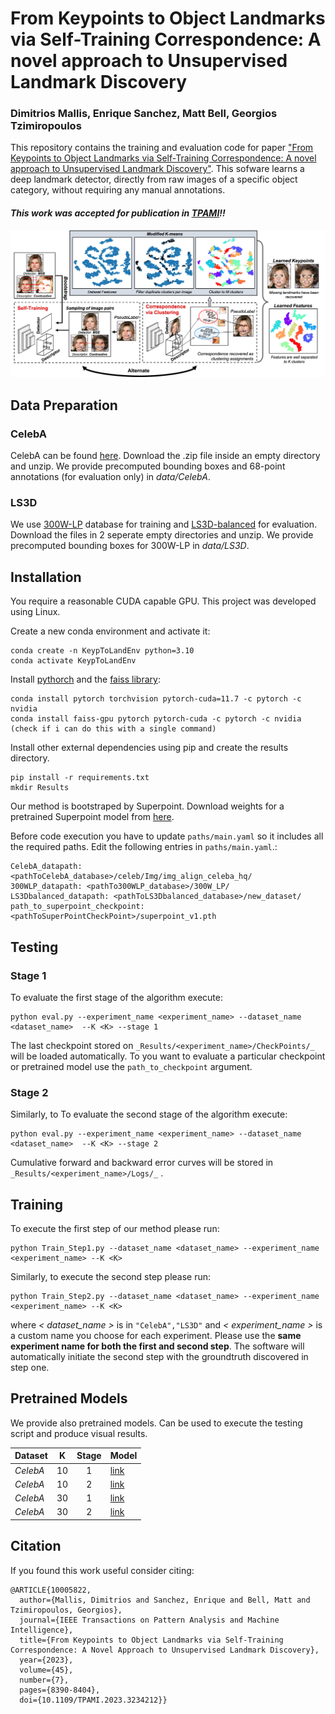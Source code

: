 # From Keypoints to Object Landmarks via Self-Training Correspondence: A novel approach to Unsupervised Landmark Discovery
### Dimitrios Mallis, Enrique Sanchez, Matt Bell, Georgios Tzimiropoulos

This repository contains the training and evaluation code for paper ["From Keypoints to Object Landmarks via Self-Training Correspondence: A novel approach to Unsupervised Landmark Discovery"](https://arxiv.org/abs/2205.15895). This sofware learns a deep landmark detector, directly from raw images of a specific object category, without requiring any manual annotations.

#### _This work was accepted for publication in [TPAMI](https://ieeexplore.ieee.org/document/10005822)!!_


![alt text](images/pipeline.png "Method Description")

## Data Preparation




### CelebA

CelebA can be found [here](https://www.robots.ox.ac.uk/~vgg/research/unsupervised_landmarks/resources/celeba.zip). Download the .zip file inside an empty directory and unzip. We provide precomputed bounding boxes and 68-point annotations (for evaluation only) in _data/CelebA_.


### LS3D
We use [300W-LP](https://drive.google.com/file/d/0B7OEHD3T4eCkVGs0TkhUWFN6N1k/view?usp=sharing) database for training and [LS3D-balanced](https://www.adrianbulat.com/downloads/FaceAlignment/LS3D-W-balanced-20-03-2017.zip) for evaluation. Download the files in 2 seperate empty directories and unzip. We provide precomputed bounding boxes for 300W-LP in _data/LS3D_.


## Installation

You require a reasonable CUDA capable GPU. This project was developed using Linux. 

Create a new conda environment and activate it:

```
conda create -n KeypToLandEnv python=3.10
conda activate KeypToLandEnv
```

Install [pythorch](https://pytorch.org/) and the [faiss library]((https://github.com/facebookresearch/faiss) ):

```
conda install pytorch torchvision pytorch-cuda=11.7 -c pytorch -c nvidia
conda install faiss-gpu pytorch pytorch-cuda -c pytorch -c nvidia (check if i can do this with a single command)
```

Install other external dependencies using pip and create the results directory.

```
pip install -r requirements.txt 
mkdir Results
```



Our method is bootstraped by Superpoint. Download weights for a pretrained Superpoint model from [here](https://github.com/magicleap/SuperPointPretrainedNetwork/blob/master/superpoint_v1.pth).

Before code execution you have to update `paths/main.yaml` so it includes all the required paths. Edit the following entries in `paths/main.yaml`.:

```
CelebA_datapath: <pathToCelebA_database>/celeb/Img/img_align_celeba_hq/
300WLP_datapath: <pathTo300WLP_database>/300W_LP/
LS3Dbalanced_datapath: <pathToLS3Dbalanced_database>/new_dataset/
path_to_superpoint_checkpoint: <pathToSuperPointCheckPoint>/superpoint_v1.pth
```


## Testing

### Stage 1
To evaluate the first stage of the algorithm execute:

```
python eval.py --experiment_name <experiment_name> --dataset_name <dataset_name>  --K <K> --stage 1
```

The last checkpoint stored on ```_Results/<experiment_name>/CheckPoints/_```  will be loaded automatically. To you want to evaluate a particular checkpoint or pretrained model use the `path_to_checkpoint` argument.

### Stage 2

Similarly, to To evaluate the second stage of the algorithm execute:

```
python eval.py --experiment_name <experiment_name> --dataset_name <dataset_name>  --K <K> --stage 2
```

Cumulative forward and backward error curves will be stored in ```_Results/<experiment_name>/Logs/_``` .



## Training




To execute the first step of our method please run:

```
python Train_Step1.py --dataset_name <dataset_name> --experiment_name <experiment_name> --K <K>
```

Similarly, to execute the second step please run:

```
python Train_Step2.py --dataset_name <dataset_name> --experiment_name <experiment_name> --K <K>
```

where _\< dataset\_name \>_ is in ``"CelebA","LS3D"`` and _\< experiment\_name \>_ is a custom name you choose for each experiment. Please use the **same experiment name for both the first and second step**. The software will automatically initiate the second step with the groundtruth discovered in step one.



## Pretrained Models

We provide also pretrained models. Can be used to execute the testing script and produce visual results.

| Dataset       |K |Stage |Model        
| ---------|----- |:---:| --------------- |
| _CelebA_ | 10   |1 |   [link](https://drive.google.com/file/d/15Ez9YpgXWVf_-BjVICFdLoGkPjW5a5tV/view?usp=sharing) | 
| _CelebA_| 10 | 2 |   [link](https://drive.google.com/file/d/121NtZ_B8O1MwD25o5rLK0Ini_I8S12CY/view?usp=sharing) | 
| _CelebA_| 30   |1 |   [link](https://drive.google.com/file/d/1h3Z55uClTKwFAM0y1DF3jO56KOf7VzJ8/view?usp=share_link) | 
| _CelebA_| 30 | 2 |   [link](https://drive.google.com/file/d/11PazzSC1CWjQ-R8B-VZP-pTytv0IIZJh/view?usp=sharing) | |



## Citation
If you found this work useful consider citing:

```
@ARTICLE{10005822,
  author={Mallis, Dimitrios and Sanchez, Enrique and Bell, Matt and Tzimiropoulos, Georgios},
  journal={IEEE Transactions on Pattern Analysis and Machine Intelligence}, 
  title={From Keypoints to Object Landmarks via Self-Training Correspondence: A Novel Approach to Unsupervised Landmark Discovery}, 
  year={2023},
  volume={45},
  number={7},
  pages={8390-8404},
  doi={10.1109/TPAMI.2023.3234212}}
```
